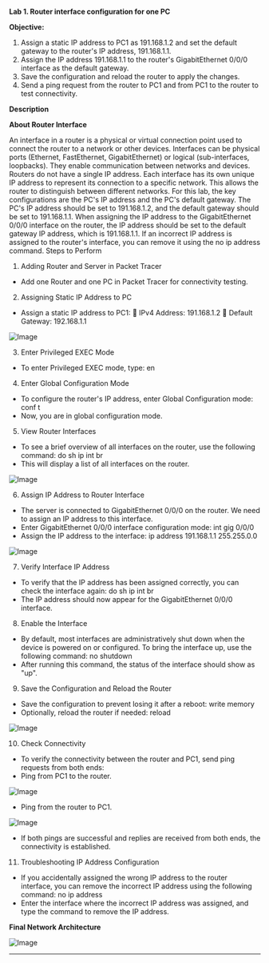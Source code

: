 **Lab 1. Router interface configuration for one PC**

**Objective:**
1. Assign a static IP address to PC1 as 191.168.1.2 and set the default gateway to the router's IP address, 191.168.1.1.
2. Assign the IP address 191.168.1.1 to the router's GigabitEthernet 0/0/0 interface as the default gateway.
3. Save the configuration and reload the router to apply the changes.
4. Send a ping request from the router to PC1 and from PC1 to the router to test connectivity.

**Description**

**About Router Interface**

An interface in a router is a physical or virtual connection point used to connect the router to a network or other devices. Interfaces can be physical ports (Ethernet, FastEthernet, GigabitEthernet) or logical (sub-interfaces, loopbacks). They enable communication between networks and devices. Routers do not have a single IP address. Each interface has its own unique IP address to represent its connection to a specific network. This allows the router to distinguish between different networks.
For this lab, the key configurations are the PC's IP address and the PC's default gateway. The PC's IP address should be set to 191.168.1.2, and the default gateway should be set to 191.168.1.1. When assigning the IP address to the GigabitEthernet 0/0/0 interface on the router, the IP address should be set to the default gateway IP address, which is 191.168.1.1. If an incorrect IP address is assigned to the router's interface, you can remove it using the no ip address command.
Steps to Perform

1.	Adding Router and Server in Packet Tracer
-	Add one Router and one PC in Packet Tracer for connectivity testing.

2.	Assigning Static IP Address to PC
-	Assign a static IP address to PC1:
	IPv4 Address: 191.168.1.2
	Default Gateway: 192.168.1.1

![Image](https://github.com/user-attachments/assets/5322f7ab-975a-4eaa-bd2a-8c6417654a05)

3.	Enter Privileged EXEC Mode
-	To enter Privileged EXEC mode, type: en

4.	Enter Global Configuration Mode
-	To configure the router's IP address, enter Global Configuration mode: conf t
-	Now, you are in global configuration mode.

5.	View Router Interfaces
-	To see a brief overview of all interfaces on the router, use the following command: do sh ip int br
-	This will display a list of all interfaces on the router.

![Image](https://github.com/user-attachments/assets/bc0fbe01-9481-44a8-87cd-ae404856ff25)
 
6.	Assign IP Address to Router Interface
-	The server is connected to GigabitEthernet 0/0/0 on the router. We need to assign an IP address to this interface.
-	Enter GigabitEthernet 0/0/0 interface configuration mode: int gig 0/0/0
-	Assign the IP address to the interface: ip address 191.168.1.1 255.255.0.0

![Image](https://github.com/user-attachments/assets/e9134f37-a669-4696-9e70-d64f489d761f)
 
7.	Verify Interface IP Address
-	To verify that the IP address has been assigned correctly, you can check the interface again: do sh ip int br
-	The IP address should now appear for the GigabitEthernet 0/0/0 interface.

8.	Enable the Interface
-	By default, most interfaces are administratively shut down when the device is powered on or configured. To bring the interface up, use the following command: no shutdown
-	After running this command, the status of the interface should show as "up".

9.	Save the Configuration and Reload the Router
-	Save the configuration to prevent losing it after a reboot: write memory
-	Optionally, reload the router if needed: reload

![Image](https://github.com/user-attachments/assets/f7f756b1-4840-4028-bffb-47d9be3268a5)
 
10.	Check Connectivity
-	To verify the connectivity between the router and PC1, send ping requests from both ends:
-	Ping from PC1 to the router.

![Image](https://github.com/user-attachments/assets/cd7c46a3-559e-44af-aa5f-6c2badeef339)
 
-	Ping from the router to PC1.

![Image](https://github.com/user-attachments/assets/eecb8f3b-0375-4cb8-940f-3511c276f8e7)
 
-	If both pings are successful and replies are received from both ends, the connectivity is established.

11.	Troubleshooting IP Address Configuration
-	If you accidentally assigned the wrong IP address to the router interface, you can remove the incorrect IP address using the following command: no ip address
-	Enter the interface where the incorrect IP address was assigned, and type the command to remove the IP address.

**Final Network Architecture**

![Image](https://github.com/user-attachments/assets/01987c98-5666-4d20-b5d0-3b72a522e423)
 
________________________________________
